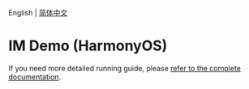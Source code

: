 English | [简体中文](./README_ZH.md)

# IM Demo (HarmonyOS)

If you need more detailed running guide, please [refer to the complete documentation](TODO).
